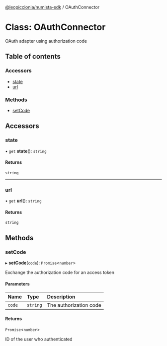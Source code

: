 [@leopiccionia/numista-sdk](../README.md) / OAuthConnector

# Class: OAuthConnector

OAuth adapter using authorization code

## Table of contents

### Accessors

- [state](OAuthConnector.md#state)
- [url](OAuthConnector.md#url)

### Methods

- [setCode](OAuthConnector.md#setcode)

## Accessors

### state

• `get` **state**(): `string`

#### Returns

`string`

___

### url

• `get` **url**(): `string`

#### Returns

`string`

## Methods

### setCode

▸ **setCode**(`code`): `Promise`<`number`\>

Exchange the authorization code for an access token

#### Parameters

| Name | Type | Description |
| :------ | :------ | :------ |
| `code` | `string` | The authorization code |

#### Returns

`Promise`<`number`\>

ID of the user who authenticated
